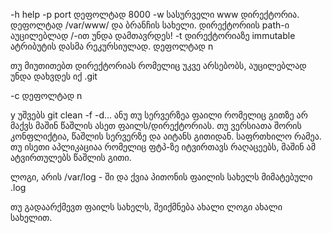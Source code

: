 -h help
-p port დეფოლტად 8000
-w სასურველი www დირექტორია. დეფოლტად /var/www/ და ბრანჩის სახელი. დირექტორიის path-ი აუცილებლად /-ით უნდა დამთავრდეს!
-t დირექტორიაზე immutable ატრიბუტის დასმა რეკურსიულად. დეფოლტად n
 
თუ მიუთითებთ დირექტორიას რომელიც უკვე არსებობს, აუცილებლად უნდა დახვდეს იქ .git
 
-c დეფოლტად n
 
y უშვებს git clean -f -d... ანუ თუ სერვერზეა ფაილი რომელიც გითზე არ მაქვს მაშინ წაშლის ასეთ ფაილს/დირექტორიას. თუ ვერსიათა შორის კონფლიქტია, წაშლის სერვერზე და აიტანს გითიდან. საფრთხილო რამეა. თუ ისეთი აპლიკაციაა რომელიც ფტპ-ზე იტვირთავს რაღაცეებს, მაშინ ამ ატვირთულებს წაშლის გითი.
 
ლოგი, არის /var/log - ში და ქვია პითონის ფაილის სახელს მიმატებული .log
 
თუ გადაარქმევთ ფაილს სახელს, შეიქმნება ახალი ლოგი ახალი სახელით.

